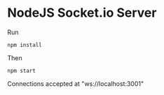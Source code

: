 # NodeJS Socket.io Server

Run 

```
npm install
```

Then 
```
npm start
```

Connections accepted at "ws://localhost:3001"
